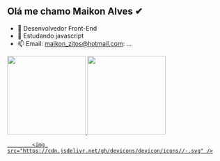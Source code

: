 
## Olá me chamo Maikon Alves ✔

- 🔭 Desenvolvedor Front-End
- 🌱 Estudando javascript  
- 📫 Email: maikon_zitos@hotmail.com: ...
<div>
<a href="https://github.com/maikonwogl">
<img height="180em" src=http://github-readme-stats.vercel.app/api?username=maikonwogl&show_icon=true-theme-dracula&include_all_commits=true&count_private=true"/>
<img height="180em" src=http://github-readme-stats.vercel.app/api/top-langs/?username=maikonwogl&layout=compact&langs_count-16&theme=dracula"/>
 </div>

    
         
            <img src="https://cdn.jsdelivr.net/gh/devicons/devicon/icons//-.svg" />
          
          

